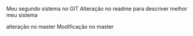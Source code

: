 Meu segundo sistema no GIT
Alteração no readme para descriver melhor meu sistema

alteração no master
Modificação no master